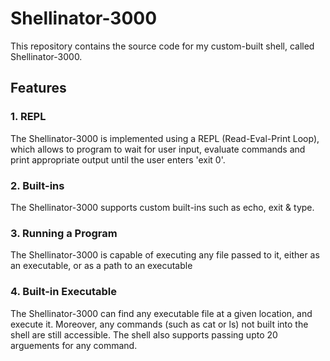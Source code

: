 # Shellinator-3000
This repository contains the source code for my custom-built shell, called Shellinator-3000.

## Features
### 1. REPL
The Shellinator-3000 is implemented using a REPL (Read-Eval-Print Loop), which allows to program to wait for user input, evaluate commands and print appropriate output until the user enters 'exit 0'.

### 2. Built-ins
The Shellinator-3000 supports custom built-ins such as echo, exit & type.

### 3. Running a Program
The Shellinator-3000 is capable of executing any file passed to it, either as an executable, or as a path to an executable

### 4. Built-in Executable
The Shellinator-3000 can find any executable file at a given location, and execute it. Moreover, any commands (such as cat or ls) not built into the shell are still accessible. The shell also supports passing upto 20 arguements for any command.
